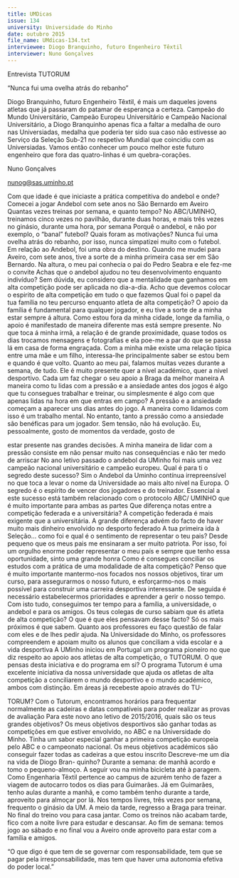 ```yaml
---
title: UMDicas
issue: 134
university: Universidade do Minho
date: outubro 2015
file_name: UMdicas-134.txt
interviewee: Diogo Branquinho, futuro Engenheiro Têxtil
interviewer: Nuno Gonçalves
---
```


Entrevista TUTORUM

“Nunca fui uma ovelha atrás do rebanho”

Diogo Branquinho, futuro Engenheiro Têxtil, é mais
um daqueles jovens atletas que já passaram do
patamar de esperança a certeza. Campeão do
Mundo Universitário, Campeão Europeu Universitário e Campeão Nacional Universitário, a Diogo
Branquinho apenas fica a faltar a medalha de ouro
nas Universiadas, medalha que poderia ter sido sua
caso não estivesse ao Serviço da Seleção Sub-21 no
respetivo Mundial que coincidiu com as Universiadas. Vamos então conhecer um pouco melhor este
futuro engenheiro que fora das quatro-linhas é um
quebra-corações.

Nuno Gonçalves

nunog@sas.uminho.pt

Com que idade é que iniciaste a prática competitiva do andebol e onde?
Comecei a jogar Andebol com sete anos no São
Bernardo em Aveiro
Quantas vezes treinas por semana, e quanto
tempo?
No ABC/UMINHO, treinamos cinco vezes no pavilhão, durante duas horas, e mais três vezes no
ginásio, durante uma hora, por semana
Porquê o andebol, e não por exemplo, o “banal” futebol? Quais foram as motivações?
Nunca fui uma ovelha atrás do rebanho, por isso,
nunca simpatizei muito com o futebol. Em relação
ao Andebol, foi uma obra do destino. Quando me
mudei para Aveiro, com sete anos, tive a sorte de
a minha primeira casa ser em São Bernardo. Na
altura, o meu pai conhecia o pai do Pedro Seabra e
ele fez-me o convite
Achas que o andebol ajudou no teu desenvolvimento enquanto indivíduo?
Sem dúvida, eu considero que a mentalidade que
ganhamos em alta competição pode ser aplicada
no dia-a-dia. Acho que devemos colocar o espirito
de alta competição em tudo o que fazemos
Qual foi o papel da tua família no teu percurso enquanto atleta de alta competição?
O apoio da família é fundamental para qualquer
jogador, e eu tive a sorte de a minha estar sempre á
altura. Como estou fora da minha cidade, longe da
família, o apoio é manifestado de maneira diferente
mas está sempre presente. No que toca á minha
irmã, a relação é de grande proximidade, quase todos os dias trocamos mensagens e fotografias e ela
poe-me a par do que se passa lá em casa de forma
engraçada. Com a minha mãe existe uma relação
típica entre uma mãe e um filho, interessa-lhe principalmente saber se estou bem e quando é que
volto. Quanto ao meu pai, falamos muitas vezes durante a semana, de tudo. Ele é muito presente quer
a nível académico, quer a nível desportivo. Cada um
faz chegar o seu apoio a Braga da melhor maneira
A maneira como tu lidas com a pressão e a
ansiedade antes dos jogos é algo que tu consegues trabalhar e treinar, ou simplesmente
é algo com que apenas lidas na hora em que
entras em campo?
A pressão e a ansiedade começam a aparecer uns
dias antes do jogo. A maneira como lidamos com
isso é um trabalho mental. No entanto, tanto a
pressão como a ansiedade são benéficas para um
jogador. Sem tensão, não há evolução. Eu, pessoalmente, gosto de momentos da verdade, gosto de

estar presente nas grandes
decisões. A minha maneira de
lidar com a pressão consiste
em não pensar muito nas consequências e não ter medo de
arriscar
No ano letivo passado o
andebol da UMinho foi
mais uma vez campeão
nacional universitário e
campeão europeu. Qual
é para ti o segredo deste
sucesso?
Sim o Andebol da Uminho
contínua irrepreensível no que
toca a levar o nome da Universidade ao mais alto nível na
Europa. O segredo é o espírito
de vencer dos jogadores e do
treinador. Essencial a este
sucesso está também relacionado com o protocolo ABC/
UMINHO que é muito importante para ambas as partes
Que diferença notas entre a competição federada e a universitária?
A competição federada é mais exigente que a universitária. A grande diferença advém do facto de
haver muito mais dinheiro envolvido no desporto
federado
A tua primeira ida à Seleção… como foi e
qual é o sentimento de representar o teu
pais?
Desde pequeno que os meus pais me ensinaram a
ser muito patriota. Por isso, foi um orgulho enorme
poder representar o meu país e sempre que tenho
essa oportunidade, sinto uma grande honra
Como é consegues conciliar os estudos com
a prática de uma modalidade de alta competição?
Penso que é muito importante mantermo-nos focados nos nossos objetivos, tirar um curso, para assegurarmos o nosso futuro, e esforçarmo-nos o mais
possível para construir uma carreira desportiva
interessante. De seguida é necessário estabelecermos prioridades e aprender a gerir o nosso tempo.
Com isto tudo, conseguimos ter tempo para a família, a universidade, o andebol e para os amigos.
Os teus colegas de curso sabiam que és
atleta de alta competição? O que é que eles
pensavam desse facto?
Só os mais próximos é que sabem. Quanto aos professores eu faço questão de falar com eles e de lhes
pedir ajuda. Na Universidade do Minho, os professores compreendem e apoiam muito os alunos que
conciliam a vida escolar e a vida desportiva
A UMinho iniciou em Portugal um programa
pioneiro no que diz respeito ao apoio aos
atletas de alta competição, o TUTORUM. O
que pensas desta iniciativa e do programa
em si?
O programa Tutorum é uma excelente iniciativa da
nossa universidade que ajuda os atletas de alta
competição a conciliarem o mundo desportivo e o
mundo académico, ambos com distinção.
Em áreas já recebeste apoio através do TU-

TORUM?
Com o Tutorum, encontramos horários para frequentar normalmente as cadeiras e datas compatíveis para poder realizar as provas de avaliação
Para este novo ano letivo de 2015/2016,
quais são os teus grandes objetivos?
Os meus objetivos desportivos são ganhar todas as
competições em que estiver envolvido, no ABC e
na Universidade do Minho. Tinha um sabor especial
ganhar a primeira competição europeia pelo ABC
e o campeonato nacional. Os meus objetivos académicos são conseguir fazer todas as cadeiras a
que estou inscrito
Descreve-me um dia na vida de Diogo Bran-
quinho?
Durante a semana: de manhã acordo e tomo o
pequeno-almoço. A seguir vou na minha bicicleta
até à paragem. Como Engenharia Têxtil pertence
ao campus de azurém tenho de fazer a viagem de
autocarro todos os dias para Guimarães. Já em
Guimarães, tenho aulas durante a manhã, e como
também tenho durante a tarde, aproveito para almoçar por lá.
Nos tempos livres, três vezes por semana, frequento
o ginásio da UM. A meio da tarde, regresso a Braga
para treinar. No final do treino vou para casa jantar.
Como os treinos não acabam tarde, fico com a noite
livre para estudar e descansar. Ao fim de semana:
temos jogo ao sábado e no final vou a Aveiro onde
aproveito para estar com a família e amigos.

“O que digo é que tem de
se governar com
responsabilidade, tem
que se pagar pela
irresponsabilidade, mas
tem que haver uma
autonomia efetiva
do poder local.”



